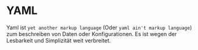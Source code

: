 # YAML

Yaml ist `yet another markup language` (Oder `yaml ain't markup language`) zum beschreiben von Daten oder Konfigurationen.
Es ist wegen der Lesbarkeit und Simplizität weit verbreitet.
